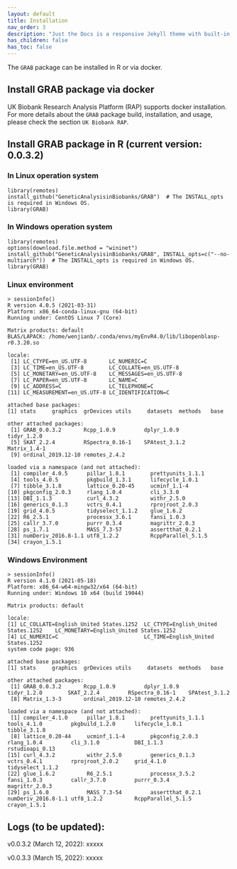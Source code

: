```yaml
---
layout: default
title: Installation
nav_order: 3
description: "Just the Docs is a responsive Jekyll theme with built-in search that is easily customizable and hosted on GitHub Pages."
has_children: false
has_toc: false
---
```


The ```GRAB``` package can be installed in R or via docker. 

## Install GRAB package via docker

UK Biobank Research Analysis Platform (RAP) supports docker installation. For more details about the ```GRAB``` package build, installation, and usage, please check the section ```UK Biobank RAP```. 

## Install GRAB package in R (current version: 0.0.3.2)

### In **Linux** operation system

```
library(remotes)  
install_github("GeneticAnalysisinBiobanks/GRAB")  # The INSTALL_opts is required in Windows OS.
library(GRAB)
```

### In **Windows** operation system

```
library(remotes)
options(download.file.method = "wininet")
install_github("GeneticAnalysisinBiobanks/GRAB", INSTALL_opts=c("--no-multiarch"))  # The INSTALL_opts is required in Windows OS.
library(GRAB)
```

### Linux environment

```
> sessionInfo()
R version 4.0.5 (2021-03-31)
Platform: x86_64-conda-linux-gnu (64-bit)
Running under: CentOS Linux 7 (Core)

Matrix products: default
BLAS/LAPACK: /home/wenjianb/.conda/envs/myEnvR4.0/lib/libopenblasp-r0.3.20.so

locale:
 [1] LC_CTYPE=en_US.UTF-8       LC_NUMERIC=C
 [3] LC_TIME=en_US.UTF-8        LC_COLLATE=en_US.UTF-8
 [5] LC_MONETARY=en_US.UTF-8    LC_MESSAGES=en_US.UTF-8
 [7] LC_PAPER=en_US.UTF-8       LC_NAME=C
 [9] LC_ADDRESS=C               LC_TELEPHONE=C
[11] LC_MEASUREMENT=en_US.UTF-8 LC_IDENTIFICATION=C

attached base packages:
[1] stats     graphics  grDevices utils     datasets  methods   base

other attached packages:
 [1] GRAB_0.0.3.2       Rcpp_1.0.9         dplyr_1.0.9        tidyr_1.2.0
 [5] SKAT_2.2.4         RSpectra_0.16-1    SPAtest_3.1.2      Matrix_1.4-1
 [9] ordinal_2019.12-10 remotes_2.4.2

loaded via a namespace (and not attached):
 [1] compiler_4.0.5      pillar_1.8.1        prettyunits_1.1.1
 [4] tools_4.0.5         pkgbuild_1.3.1      lifecycle_1.0.1
 [7] tibble_3.1.8        lattice_0.20-45     ucminf_1.1-4
[10] pkgconfig_2.0.3     rlang_1.0.4         cli_3.3.0
[13] DBI_1.1.3           curl_4.3.2          withr_2.5.0
[16] generics_0.1.3      vctrs_0.4.1         rprojroot_2.0.3
[19] grid_4.0.5          tidyselect_1.1.2    glue_1.6.2
[22] R6_2.5.1            processx_3.6.1      fansi_1.0.3
[25] callr_3.7.0         purrr_0.3.4         magrittr_2.0.3
[28] ps_1.7.1            MASS_7.3-57         assertthat_0.2.1
[31] numDeriv_2016.8-1.1 utf8_1.2.2          RcppParallel_5.1.5
[34] crayon_1.5.1
```

### Windows Environment

```
> sessionInfo()
R version 4.1.0 (2021-05-18)
Platform: x86_64-w64-mingw32/x64 (64-bit)
Running under: Windows 10 x64 (build 19044)

Matrix products: default

locale:
[1] LC_COLLATE=English_United States.1252  LC_CTYPE=English_United States.1252    LC_MONETARY=English_United States.1252
[4] LC_NUMERIC=C                           LC_TIME=English_United States.1252    
system code page: 936

attached base packages:
[1] stats     graphics  grDevices utils     datasets  methods   base     

other attached packages:
 [1] GRAB_0.0.3.2       Rcpp_1.0.9         dplyr_1.0.9        tidyr_1.2.0        SKAT_2.2.4         RSpectra_0.16-1    SPAtest_3.1.2     
 [8] Matrix_1.3-3       ordinal_2019.12-10 remotes_2.4.2     

loaded via a namespace (and not attached):
 [1] compiler_4.1.0      pillar_1.8.1        prettyunits_1.1.1   tools_4.1.0         pkgbuild_1.2.0      lifecycle_1.0.1     tibble_3.1.8       
 [8] lattice_0.20-44     ucminf_1.1-4        pkgconfig_2.0.3     rlang_1.0.4         cli_3.1.0           DBI_1.1.3           rstudioapi_0.13    
[15] curl_4.3.2          withr_2.5.0         generics_0.1.3      vctrs_0.4.1         rprojroot_2.0.2     grid_4.1.0          tidyselect_1.1.2   
[22] glue_1.6.2          R6_2.5.1            processx_3.5.2      fansi_1.0.3         callr_3.7.0         purrr_0.3.4         magrittr_2.0.3     
[29] ps_1.6.0            MASS_7.3-54         assertthat_0.2.1    numDeriv_2016.8-1.1 utf8_1.2.2          RcppParallel_5.1.5  crayon_1.5.1 
```


## Logs (to be updated):

v0.0.3.2 (March 12, 2022): xxxxx

v0.0.3.3 (March 15, 2022): xxxxx
